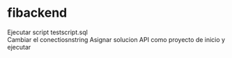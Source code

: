 # fibackend

Ejecutar script testscript.sql  
Cambiar el conectiosnstring
Asignar solucion API como proyecto de inicio y ejecutar
